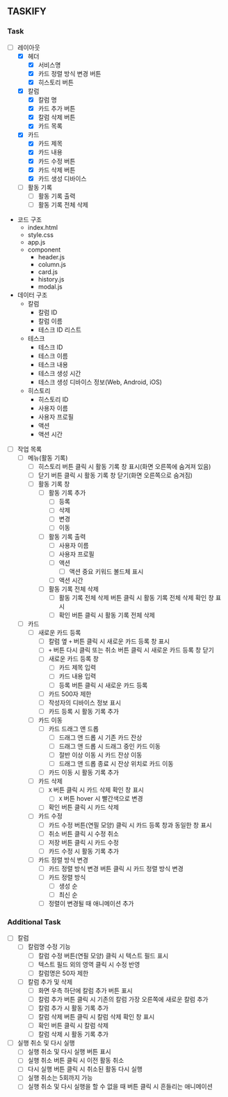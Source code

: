 ## TASKIFY

### Task

- [ ] 레이아웃
  - [x] 헤더
    - [x] 서비스명
    - [x] 카드 정렬 방식 변경 버튼
    - [x] 히스토리 버튼
  - [x] 칼럼
    - [x] 칼럼 명
    - [x] 카드 추가 버튼
    - [x] 칼럼 삭제 버튼
    - [x] 카드 목록
  - [x] 카드
    - [x] 카드 제목
    - [x] 카드 내용
    - [x] 카드 수정 버튼
    - [x] 카드 삭제 버튼
    - [x] 카드 생성 디바이스
  - [ ] 활동 기록
    - [ ] 활동 기록 출력
    - [ ] 활동 기록 전체 삭제
- 코드 구조
  - index.html
  - style.css
  - app.js
  - component
    - header.js
    - column.js
    - card.js
    - history.js
    - modal.js
- 데이터 구조
  - 칼럼
    - 칼럼 ID
    - 칼럼 이름
    - 테스크 ID 리스트
  - 테스크
    - 테스크 ID
    - 테스크 이름
    - 테스크 내용
    - 테스크 생성 시간
    - 테스크 생성 디바이스 정보(Web, Android, iOS)
  - 히스토리
    - 히스토리 ID
    - 사용자 이름
    - 사용자 프로필
    - 액션
    - 액션 시간
- [ ] 작업 목록
  - [ ] 메뉴(활동 기록)
    - [ ] 히스토리 버튼 클릭 시 활동 기록 창 표시(화면 오른쪽에 숨겨져 있음)
    - [ ] 닫기 버튼 클릭 시 활동 기록 창 닫기(화면 오른쪽으로 숨겨짐)
    - [ ] 활동 기록 창
      - [ ] 활동 기록 추가
        - [ ] 등록
        - [ ] 삭제
        - [ ] 변경
        - [ ] 이동
      - [ ] 활동 기록 출력
        - [ ] 사용자 이름
        - [ ] 사용자 프로필
        - [ ] 액션
          - [ ] 액션 중요 키워드 볼드체 표시
        - [ ] 액션 시간
      - [ ] 활동 기록 전체 삭제
        - [ ] 활동 기록 전체 삭제 버튼 클릭 시 활동 기록 전체 삭제 확인 창 표시
        - [ ] 확인 버튼 클릭 시 활동 기록 전체 삭제
  - [ ] 카드
    - [ ] 새로운 카드 등록
      - [ ] 칼럼 옆 `+` 버튼 클릭 시 새로운 카드 등록 창 표시
      - [ ] `+` 버튼 다시 클릭 또는 취소 버튼 클릭 시 새로운 카드 등록 창 닫기
      - [ ] 새로운 카드 등록 창
        - [ ] 카드 제목 입력
        - [ ] 카드 내용 입력
        - [ ] 등록 버튼 클릭 시 새로운 카드 등록
      - [ ] 카드 500자 제한
      - [ ] 작성자의 디바이스 정보 표시
      - [ ] 카드 등록 시 활동 기록 추가
    - [ ] 카드 이동
      - [ ] 카드 드래그 앤 드롭
        - [ ] 드래그 앤 드롭 시 기존 카드 잔상
        - [ ] 드래그 앤 드롭 시 드래그 중인 카드 이동
        - [ ] 절반 이상 이동 시 카드 잔상 이동
        - [ ] 드래그 앤 드롭 종료 시 잔상 위치로 카드 이동
      - [ ] 카드 이동 시 활동 기록 추가
    - [ ] 카드 삭제
      - [ ] `X` 버튼 클릭 시 카드 삭제 확인 창 표시
        - [ ] `X` 버튼 hover 시 빨간색으로 변경
      - [ ] 확인 버튼 클릭 시 카드 삭제
    - [ ] 카드 수정
      - [ ] 카드 수정 버튼(연필 모양) 클릭 시 카드 등록 창과 동일한 창 표시
      - [ ] 취소 버튼 클릭 시 수정 취소
      - [ ] 저장 버튼 클릭 시 카드 수정
      - [ ] 카드 수정 시 활동 기록 추가
    - [ ] 카드 정렬 방식 변경
      - [ ] 카드 정렬 방식 변경 버튼 클릭 시 카드 정렬 방식 변경
      - [ ] 카드 정렬 방식
        - [ ] 생성 순
        - [ ] 최신 순
      - [ ] 정렬이 변경될 때 애니메이션 추가

### Additional Task

- [ ] 칼럼
  - [ ] 칼럼명 수정 기능
    - [ ] 칼럼 수정 버튼(연필 모양) 클릭 시 텍스트 필드 표시
    - [ ] 텍스트 필드 외의 영역 클릭 시 수정 반영
    - [ ] 칼럼명은 50자 제한
  - [ ] 칼럼 추가 및 삭제
    - [ ] 화면 우측 하단에 칼럼 추가 버튼 표시
    - [ ] 칼럼 추가 버튼 클릭 시 기존의 칼럼 가장 오른쪽에 새로운 칼럼 추가
    - [ ] 칼럼 추가 시 활동 기록 추가
    - [ ] 칼럼 삭제 버튼 클릭 시 칼럼 삭제 확인 창 표시
    - [ ] 확인 버튼 클릭 시 칼럼 삭제
    - [ ] 칼럼 삭제 시 활동 기록 추가
- [ ] 실행 취소 및 다시 실행
  - [ ] 실행 취소 및 다시 실행 버튼 표시
  - [ ] 실행 취소 버튼 클릭 시 이전 활동 취소
  - [ ] 다시 실행 버튼 클릭 시 취소된 활동 다시 실행
  - [ ] 실행 취소는 5회까지 가능
  - [ ] 실행 취소 및 다시 실행을 할 수 없을 때 버튼 클릭 시 흔들리는 애니메이션
